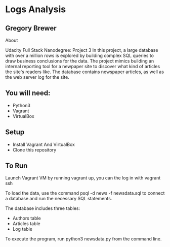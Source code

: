 # Logs Analysis #

## Gregory Brewer ##

About

Udacity Full Stack Nanodegree: Project 3
In this project, a large database with over a million rows is explored by building complex SQL queries to draw business conclusions for the data. The project mimics building an internal reporting tool for a newpaper site to discover what kind of articles the site's readers like. The database contains newspaper articles, as well as the web server log for the site.


## You will need: ##

* Python3
* Vagrant
* VirtualBox

## Setup ##

* Install Vagrant And VirtualBox
* Clone this repository

## To Run ##

Launch Vagrant VM by running vagrant up, you can the log in with vagrant ssh

To load the data, use the command psql -d news -f newsdata.sql to connect a database and run the necessary SQL statements.

The database includes three tables:

* Authors table
* Articles table
* Log table

To execute the program, run python3 newsdata.py from the command line.